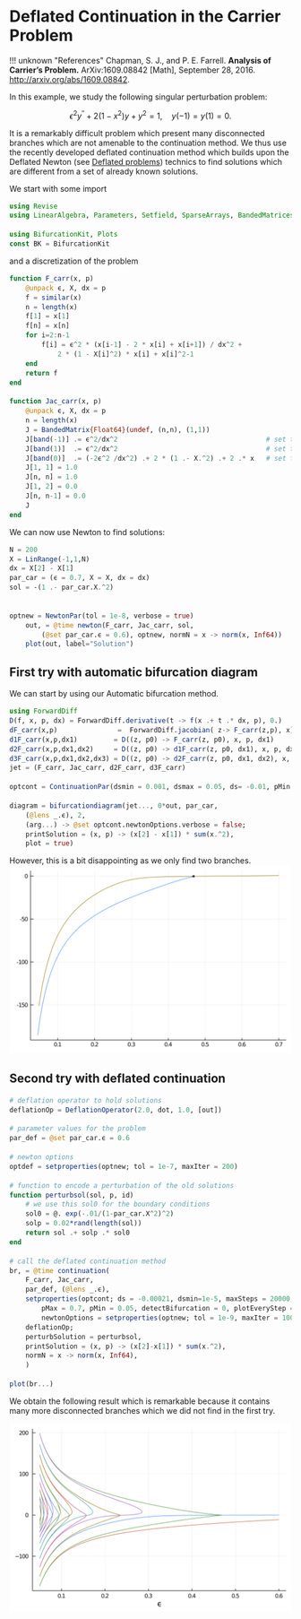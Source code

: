 # Deflated Continuation in the Carrier Problem

!!! unknown "References"
    Chapman, S. J., and P. E. Farrell. **Analysis of Carrier’s Problem.** ArXiv:1609.08842 [Math], September 28, 2016. http://arxiv.org/abs/1609.08842.

In this example, we study the following singular perturbation problem:

$$\epsilon^{2} y^{\prime \prime}+2\left(1-x^{2}\right) y+y^{2}=1, \quad y(-1)=y(1)=0\tag{E}.$$

It is a remarkably difficult problem which present many disconnected branches which are not amenable to the continuation method. We thus use the recently developed deflated continuation method which builds upon the Deflated Newton (see [Deflated problems](@ref)) technics to find solutions which are different from a set of already known solutions.

We start with some import

```julia
using Revise
using LinearAlgebra, Parameters, Setfield, SparseArrays, BandedMatrices

using BifurcationKit, Plots
const BK = BifurcationKit
```

and a discretization of the problem

```julia
function F_carr(x, p)
	@unpack ϵ, X, dx = p
	f = similar(x)
	n = length(x)
	f[1] = x[1]
	f[n] = x[n]
	for i=2:n-1
		f[i] = ϵ^2 * (x[i-1] - 2 * x[i] + x[i+1]) / dx^2 +
			2 * (1 - X[i]^2) * x[i] + x[i]^2-1
	end
	return f
end

function Jac_carr(x, p)
	@unpack ϵ, X, dx = p
	n = length(x)
	J = BandedMatrix{Float64}(undef, (n,n), (1,1))
	J[band(-1)] .= ϵ^2/dx^2    									# set the diagonal band
	J[band(1)]  .= ϵ^2/dx^2										# set the super-diagonal band
	J[band(0)]  .= (-2ϵ^2 /dx^2) .+ 2 * (1 .- X.^2) .+ 2 .* x   # set the second super-diagonal band
	J[1, 1] = 1.0
	J[n, n] = 1.0
	J[1, 2] = 0.0
	J[n, n-1] = 0.0
	J
end
```

We can now use Newton to find solutions:

```julia
N = 200
X = LinRange(-1,1,N)
dx = X[2] - X[1]
par_car = (ϵ = 0.7, X = X, dx = dx)
sol = -(1 .- par_car.X.^2)


optnew = NewtonPar(tol = 1e-8, verbose = true)
	out, = @time newton(F_carr, Jac_carr, sol,
		(@set par_car.ϵ = 0.6), optnew, normN = x -> norm(x, Inf64))
	plot(out, label="Solution")
```

## First try with automatic bifurcation diagram

We can start by using our Automatic bifurcation method.

```julia
using ForwardDiff
D(f, x, p, dx) = ForwardDiff.derivative(t -> f(x .+ t .* dx, p), 0.)
dF_carr(x,p)         	   =  ForwardDiff.jacobian( z-> F_carr(z,p), x)
d1F_carr(x,p,dx1)         = D((z, p0) -> F_carr(z, p0), x, p, dx1)
d2F_carr(x,p,dx1,dx2)     = D((z, p0) -> d1F_carr(z, p0, dx1), x, p, dx2)
d3F_carr(x,p,dx1,dx2,dx3) = D((z, p0) -> d2F_carr(z, p0, dx1, dx2), x, p, dx3)
jet = (F_carr, Jac_carr, d2F_carr, d3F_carr)

optcont = ContinuationPar(dsmin = 0.001, dsmax = 0.05, ds= -0.01, pMin = 0.05, plotEveryStep = 10, newtonOptions = NewtonPar(tol = 1e-8, maxIter = 20, verbose = true), maxSteps = 300, detectBifurcation = 3, nev = 40)

diagram = bifurcationdiagram(jet..., 0*out, par_car,
	(@lens _.ϵ), 2,
	(arg...) -> @set optcont.newtonOptions.verbose = false;
	printSolution = (x, p) -> (x[2] - x[1]) * sum(x.^2),
	plot = true)
```

However, this is a bit disappointing as we only find two branches.
![](carrier1.png)

## Second try with deflated continuation

```julia
# deflation operator to hold solutions
deflationOp = DeflationOperator(2.0, dot, 1.0, [out])

# parameter values for the problem
par_def = @set par_car.ϵ = 0.6

# newton options
optdef = setproperties(optnew; tol = 1e-7, maxIter = 200)

# function to encode a perturbation of the old solutions
function perturbsol(sol, p, id)
	# we use this sol0 for the boundary conditions
	sol0 = @. exp(-.01/(1-par_car.X^2)^2)
	solp = 0.02*rand(length(sol))
	return sol .+ solp .* sol0
end

# call the deflated continuation method
br, = @time continuation(
	F_carr, Jac_carr,
	par_def, (@lens _.ϵ),
	setproperties(optcont; ds = -0.00021, dsmin=1e-5, maxSteps = 20000,
		pMax = 0.7, pMin = 0.05, detectBifurcation = 0, plotEveryStep = 40,
		newtonOptions = setproperties(optnew; tol = 1e-9, maxIter = 100, verbose = false)),
	deflationOp;
	perturbSolution = perturbsol,
	printSolution = (x, p) -> (x[2]-x[1]) * sum(x.^2),
	normN = x -> norm(x, Inf64),
	)

plot(br...)
```

We obtain the following result which is remarkable because it contains many more disconnected branches which we did not find in the first try.

![](carrier.png)
